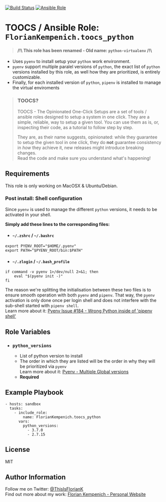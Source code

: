 [![Build Status](https://travis-ci.org/TOOCS/python.svg?branch=master)](https://travis-ci.org/TOOCS/python) [![Ansible Role](https://img.shields.io/ansible/role/36099.svg)](https://galaxy.ansible.com/FlorianKempenich/toocs_python)


# TOOCS / Ansible Role: `FlorianKempenich.toocs_python`
> #### /!\ This role has been renamed - Old name: `python-virtualenv` /!\

* Uses `pyenv` to install setup your `python` work environment.
* `pyenv` support multiple paralel versions of `python`, the exact list of `python` versions installed by this role, as well how they are prioritized, is entirely customizable.
* Finally, for each installed version of `python`, `pipenv` is installed to manage the virtual enviroments

> ### TOOCS?
> TOOCS - The Opinionated One-Click Setups are a set of tools / ansible roles designed to setup a system in one click. They are a simple, reliable, way to setup a given tool. You can use them as is, or, inspecting their code, as a tutorial to follow step by step.
>
> They are, as their name suggests, opinionated: while they guarantee to setup the given tool in one click, they do **not** guarantee consistency in _how_ they achieve it, new releases might introduce breaking changes.  
> Read the code and make sure you understand what's happening!

## Requirements
This role is only working on MacOSX & Ubuntu/Debian.

### Post install: Shell configuration
Since `pyenv` is used to manage the different `python` versions, it needs to be activated in your shell.

**Simply add these lines to the corresponding files:**

* #### `~/.zshrc` / `~/.bashrc`
```
export PYENV_ROOT="$HOME/.pyenv"
export PATH="$PYENV_ROOT/bin:$PATH"
```
* #### `~/.zlogin` / `~/.bash_profile`
```
if command -v pyenv 1>/dev/null 2>&1; then
    eval "$(pyenv init -)"
fi
```

The reason we're splitting the initialisation between these two files is to ensure smooth operation with both `pyenv` and `pipenv`. That way, the `pyenv` activation is only done once per login shell and does not interfere with the sub-shell started with `pipenv shell`.  
Learn more about it: [Pyenv Issue #184 - Wrong Python inside of 'pipenv shell'](https://github.com/pypa/pipenv/issues/184#issuecomment-424411432)


## Role Variables
* ### `python_versions`
  * List of python version to install
  * The order in which they are listed will be the order in why they will be prioritized via `pyenv`  
    Learn more about it: [Pyenv - Multiple Global versions](https://github.com/pyenv/pyenv/blob/master/COMMANDS.md#pyenv-global-advanced)
  * **Required**

## Example Playbook
```
- hosts: sandbox
  tasks:
    - include_role:
        name: FlorianKempenich.toocs_python
      vars:
        python_versions:
          - 3.7.0
          - 2.7.15
```

## License
MIT

## Author Information
Follow me on Twitter: [@ThisIsFlorianK](https://twitter.com/ThisIsFlorianK)  
Find out more about my work: [Florian Kempenich - Personal Website](https://floriankempenich.com)
